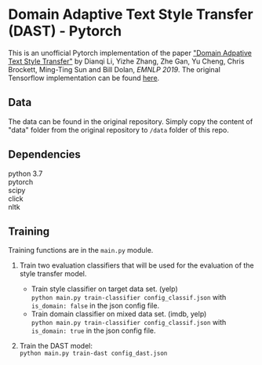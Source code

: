 # Domain Adaptive Text Style Transfer (DAST) - Pytorch 

This is an unofficial Pytorch implementation of the paper ["Domain Adpative Text Style Transfer"](https://arxiv.org/pdf/1908.09395.pdf) by Dianqi Li, Yizhe Zhang, Zhe Gan, Yu Cheng, Chris Brockett, Ming-Ting Sun and Bill Dolan, *EMNLP 2019*. The original Tensorflow implementation can be found [here](https://github.com/cookielee77/DAST).

## Data
The data can be found in the original repository. Simply copy the content of "data" folder from the original repository to `/data` folder of this repo.

## Dependencies
python 3.7  
pytorch  
scipy  
click  
nltk  

## Training
Training functions are in the `main.py` module. 
1. Train two evaluation classifiers that will be used for the evaluation of the style transfer model.  
    - Train style classifier on target data set. (yelp)  
`python main.py train-classifier config_classif.json` with `is_domain: false` in the json config file.  
    - Train domain classifier on mixed data set. (imdb, yelp)  
`python main.py train-classifier config_classif.json` with `is_domain: true` in the json config file. 

2. Train the DAST model:  
`python main.py train-dast config_dast.json`




